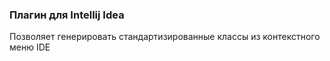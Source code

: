 ### Плагин для Intellij Idea 
Позволяет генерировать стандартизированные классы из контекстного меню IDE 